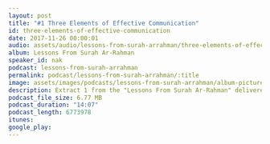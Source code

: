 ```yaml
---
layout: post
title: "#1 Three Elements of Effective Communication"
id: three-elements-of-effective-communication
date: 2017-11-26 00:00:01
audio: assets/audio/lessons-from-surah-arrahman/three-elements-of-effective-communication.mp3
album: Lessons From Surah Ar-Rahman
speaker_id: nak
podcast: lessons-from-surah-arrahman
permalink: podcast/lessons-from-surah-arrahman/:title
image: assets/images/podcasts/lessons-from-surah-arrahman/album-picture-small.jpg
description: Extract 1 from the "Lessons From Surah Ar-Rahman" delivered at the Wilayah Mosque on the 5th Sep 2013 during his 2013 Malaysian Tour.
podcast_file_size: 6.77 MB
podcast_duration: "14:07"
podcast_length: 6773978
itunes: 
google_play: 
---
```

